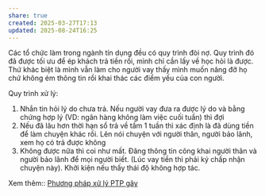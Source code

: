 ```yaml
---
share: true
created: 2025-03-27T17:13
updated: 2025-08-24T16:25
---
```

Các tổ chức làm trong ngành tín dụng đều có quy trình đòi nợ. Quy trình đó đã được tối ưu để ép khách trả tiền rồi, mình chỉ cần lấy về học hỏi là được. Thứ khác biệt là mình vẫn làm cho người vay thấy mình muốn nâng đỡ họ chứ không ém thông tin rồi khai thác các điểm yếu của con người.

Quy trình xử lý:
1. Nhắn tin hỏi lý do chưa trả. Nếu người vay đưa ra được lý do và bằng  chứng hợp lý (VD: ngân hàng không làm việc cuối tuần) thì đợi
2. Nếu đã lâu hơn thời hạn sổ trả về tầm 1 tuần thì xác định là đã dùng tiền để làm chuyện khác rồi. Lên nói chuyện với người thân, người bảo lãnh, xem họ có trả được không
3. Không được nữa thì coi như mất. Đăng thông tin công khai người thân và người bảo lãnh để mọi người biết. (Lúc vay tiền thì phải ký chấp nhận chuyện này). Khởi kiện nếu thấy thái độ không hợp tác.

Xem thêm:: [Phương pháp xử lý PTP gãy](../../../%F0%9F%93%9CT%C3%A0i%20nguy%C3%AAn/T%C3%ACnh%20h%C3%ACnh%20%E1%BB%9F%20Vi%E1%BB%87t%20Nam/L%C4%A9nh%20v%E1%BB%B1c%20c%E1%BB%A5%20th%E1%BB%83/T%E1%BB%95%20ch%E1%BB%A9c%20t%C3%ADn%20d%E1%BB%A5ng/T%E1%BB%95%20ch%E1%BB%A9c%20t%C3%ADn%20d%E1%BB%A5ng%20phi%20ng%C3%A2n%20h%C3%A0ng/C%C3%B4ng%20ty%20t%C3%A0i%20ch%C3%ADnh%20ti%C3%AAu%20d%C3%B9ng/FE%20Credit/Ph%C6%B0%C6%A1ng%20ph%C3%A1p%20x%E1%BB%AD%20l%C3%BD%20PTP%20g%C3%A3y.md)